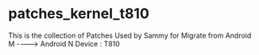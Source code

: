 # patches_kernel_t810
This is the collection of Patches Used by Sammy for Migrate from Android M ----> Android N
Device : T810
